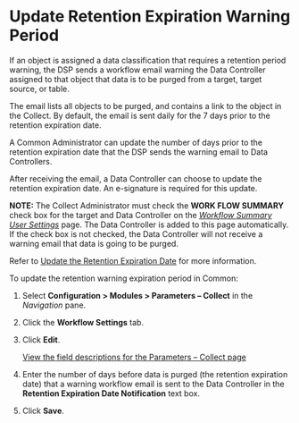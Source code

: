 # Update Retention Expiration Warning Period

If an object is assigned a data classification that requires a retention
period warning, the DSP sends a workflow email warning the Data
Controller assigned to that object that data is to be purged from a
target, target source, or table.

The email lists all objects to be purged, and contains a link to the
object in the Collect. By default, the email is sent daily for the 7
days prior to the retention expiration date.

A Common Administrator can update the number of days prior to the
retention expiration date that the DSP sends the warning email to Data
Controllers.

After receiving the email, a Data Controller can choose to update the
retention expiration date. An e-signature is required for this update.

**NOTE:** The Collect Administrator must check the **WORK FLOW SUMMARY**
check box for the target and Data Controller on the *[Workflow Summary
User
Settings](../../Collect/Page_Desc/Workflow_Summary_User_Settings.htm)*
page. The Data Controller is added to this page automatically. If the
check box is not checked, the Data Controller will not receive a warning
email that data is going to be purged.

Refer to [Update the Retention Expiration
Date](../../Collect/Use_Cases/Support_Regulatory_Compliance.htm#Update_the_Retention_Expiration_Date)
for more information.

To update the retention warning expiration period in Common:

1.  Select **Configuration \> Modules \> Parameters – Collect** in the
    *Navigation* pane.

2.  Click the **Workflow Settings** tab.

3.  Click **Edit**.
    
    [View the field descriptions for the Parameters – Collect
    page](../Page_Desc/Parameters_Collect.htm)

4.  Enter the number of days before data is purged (the retention
    expiration date) that a warning workflow email is sent to the Data
    Controller in the **Retention Expiration Date Notification** text
    box.

5.  Click **Save**.
